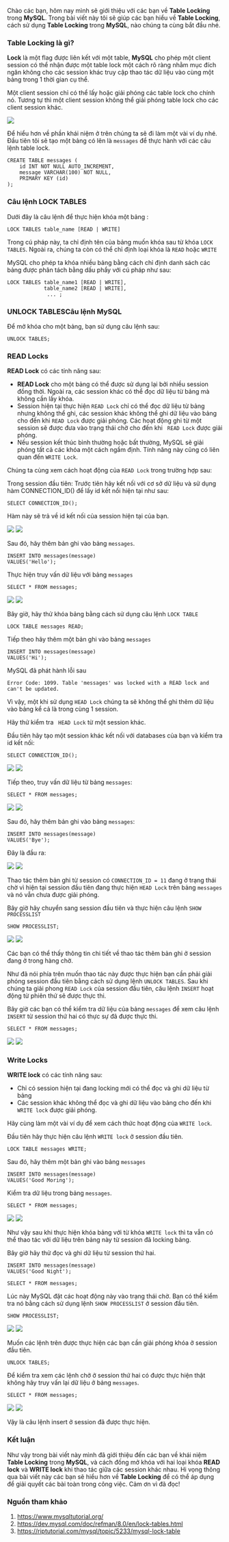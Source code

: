 Chào các bạn, hôm nay mình sẽ giới thiệu với các bạn về **Table Locking**  trong **MySQL**. Trong bài viết này tôi sẽ giúp các bạn hiểu về **Table Locking**, cách sử dụng **Table Locking** trong  **MySQL**, nào chúng ta cùng bắt đầu nhé.

### Table Locking là gì? 
**Lock** là một flag được liên kết với một table, **MySQL** cho phép một client session có thể nhận được một table lock một cách rõ ràng nhằm mục đích ngăn không cho các session khác truy cập thao tác dữ liệu vào cùng một bảng trong 1 thời gian cụ thể.

Một client session chỉ có thể lấy hoặc giải phóng các table lock cho chính nó. Tương tự thì một client session không thể giải phóng table lock cho các client session khác.

![](https://images.viblo.asia/289e7084-90c3-4690-9d16-00c4ea30fe04.png)

Để hiểu hơn về phần khái niệm ở trên chúng ta sẽ đi làm một vài ví dụ nhé. Đầu tiên tôi sẽ tạo một bảng có lên là ```messages``` để thực hành với các câu lệnh table lock.
```
CREATE TABLE messages ( 
    id INT NOT NULL AUTO_INCREMENT, 
    message VARCHAR(100) NOT NULL, 
    PRIMARY KEY (id) 
);
```

### Câu lệnh LOCK TABLES 

Dưới đây là câu lệnh để thực hiện khóa một bảng :
```
LOCK TABLES table_name [READ | WRITE]
```

Trong cú pháp này, ta chỉ định tên của bảng muốn khóa sau từ khóa ```LOCK TABLES```. Ngoài ra, chúng ta còn có thể chỉ định loại khóa là ```READ``` hoặc ```WRITE```

MySQL cho phép ta khóa nhiều bảng bằng cách chỉ định danh sách các bảng được phân tách bằng dấu phẩy với cú pháp như sau:
```
LOCK TABLES table_name1 [READ | WRITE], 
            table_name2 [READ | WRITE],
             ... ;
```

### UNLOCK TABLESCâu lệnh MySQL

Để mở khóa cho một bảng, bạn sử dụng câu lệnh sau:

```
UNLOCK TABLES;
```
### READ Locks

**READ Lock** có các tính năng sau:

* **READ Lock** cho một bảng có thể  được sử dụng lại bởi nhiều session đồng thời. Ngoài ra, các session khác có thể đọc dữ liệu từ bảng mà không cần lấy khóa.
* Session hiện tại thực hiện ```READ Lock``` chỉ có thể đọc dữ liệu từ bảng nhưng không thể ghi, các session khác không thể ghi dữ liệu vào bảng cho đến khi ```READ Lock```  được giải phóng. Các hoạt động ghi từ một session sẽ được đưa vào trạng thái chờ cho đến khi ``` READ Lock``` được giải phóng.
* Nếu session kết thúc bình thường hoặc bất thường, MySQL sẽ giải phóng tất cả các khóa một cách ngầm định. Tính năng này cũng có liên quan đến ```WRITE Lock```.

Chúng ta cùng xem cách hoạt động của ```READ Lock``` trong  trường hợp sau:

Trong session đầu tiên:
Trước tiên hãy kết nối với cơ sở dữ liệu và sử dụng hàm CONNECTION_ID() để lấy id kết nối hiện tại như sau:
```
SELECT CONNECTION_ID();
``` 
Hàm này sẽ trả về id kết nối của session hiện tại của bạn. 

![](https://images.viblo.asia/b2d92fa9-efe5-49cb-b569-95c3f3f6cc42.png)
![](https://images.viblo.asia/33ec450d-f614-4726-9631-afe104ea9f1.png)

Sau đó, hãy thêm bản ghi vào bảng ```messages```.
```
INSERT INTO messages(message) 
VALUES('Hello');
```
Thực hiện truy vấn dữ liệu với bảng ```messages```
```
SELECT * FROM messages;
```
![](https://images.viblo.asia/33ec450d-f614-4726-9631-afe104ea9f18.png)
![](https://images.viblo.asia/33ec450d-f614-4726-9631-afe104ea9f1.png)


Bây giờ, hãy thử khóa bảng bằng cách sử dụng câu lệnh ```LOCK TABLE``` 

```
LOCK TABLE messages READ;
```
Tiếp theo hãy thêm một bản ghi vào bảng ```messages```

```
INSERT INTO messages(message) 
VALUES('Hi');
```
MySQL đã phát hành lỗi sau
```
Error Code: 1099. Table 'messages' was locked with a READ lock and can't be updated.
```
Vì vậy, một khi sử dụng ```HEAD Lock``` chúng ta sẽ không thể ghi thêm dữ liệu vào bảng kể cả là trong cùng 1 session.

Hãy thử kiểm tra ``` HEAD Lock``` từ một session khác.

Đầu tiên hãy tạo một session khác kết nối với databases của bạn và kiểm tra id kết nối:
```
SELECT CONNECTION_ID();
```
![](https://images.viblo.asia/58109e2c-e5b4-4ef4-9258-698eb0cdbab8.png)
![](https://images.viblo.asia/33ec450d-f614-4726-9631-afe104ea9f1.png)

Tiếp theo, truy vấn dữ liệu từ bảng ```messages```:
```
SELECT * FROM messages;
```
![](https://images.viblo.asia/33ec450d-f614-4726-9631-afe104ea9f18.png)
![](https://images.viblo.asia/33ec450d-f614-4726-9631-afe104ea9f1.png)

Sau đó, hãy thêm bản ghi vào bảng ```messages```:
```
INSERT INTO messages(message) 
VALUES('Bye');
```
Đây là đầu ra:

![](https://images.viblo.asia/128bf693-a991-4723-931a-1337b10bc170.png)
![](https://images.viblo.asia/33ec450d-f614-4726-9631-afe104ea9f1.png)

Thao tác thêm bản ghi từ session có ```CONNECTION_ID = 11``` đang ở trạng thái chờ vì hiện tại session đầu tiên đang thực hiện ```HEAD Lock``` trên bảng ```messages``` và nó vẫn chưa được giải phóng.

Bây giờ hãy chuyển sang session đầu tiên và thực hiện câu lệnh ```SHOW PROCESSLIST```
```
SHOW PROCESSLIST;
```
![](https://images.viblo.asia/968fbda6-ec1c-4ab6-bf3c-4169eba6df94.png)
![](https://images.viblo.asia/33ec450d-f614-4726-9631-afe104ea9f1.png)

Các bạn có thể thấy thông tin chi tiết về thao tác thêm bản ghi ở session đang ở trong hàng chờ.

Như đã nói phía trên muốn thao tác này được thực hiện bạn cần phải giải phóng session đầu tiên bằng cách sử dụng lệnh ```UNLOCK TABLES```. Sau khi chúng ta giải phong ```READ Lock``` của session đầu tiên, câu lệnh ```INSERT``` hoạt động từ phiên thứ sẽ được thực thi.

Bây giờ các bạn có thể kiểm tra dữ liệu của bảng ```messages``` để xem câu lệnh ```INSERT``` từ session thứ hai có thực sự đã được thực thi.
```
SELECT * FROM messages;
```
![](https://images.viblo.asia/2cbe5b2e-539f-47ea-a211-6bbab9f3143e.png)
![](https://images.viblo.asia/2cbe5b2e-539f-47ea-a211-6bbab9f31243e.png)

### Write Locks

**WRITE lock** có các tính năng sau:

* Chỉ có session hiện tại đang locking mới có thể đọc và ghi dữ liệu từ bảng
* Các session khác không thể đọc và ghi dữ liệu vào bảng cho đến khi ```WRITE lock``` được giải phóng.

Hãy cùng làm một vài ví dụ để xem cách thức hoạt động của ```WRITE lock```.

Đầu tiên hãy thực hiện câu lệnh ```WRITE lock``` ở session đầu tiên.
```
LOCK TABLE messages WRITE;
```
Sau đó, hãy thêm một bản ghi vào bảng ```messages```
```
INSERT INTO messages(message) 
VALUES('Good Moring');
```
Kiểm tra dữ liệu trong bảng ```messages```.
```
SELECT * FROM messages;
```
![](https://images.viblo.asia/6392d3bf-6fe3-4615-8613-dd2148890e2e.png)
![](https://images.viblo.asia/6392d3bf-6fe3-4615-8613-dd2148s890e2e.png)

Như vậy sau khi thực hiện khóa bảng với từ khóa ```WRITE lock``` thì ta vẫn có thể thao tác với dữ liệu trên bảng này từ session đã locking bảng.

Bây giờ hãy thử đọc và ghi dữ liệu từ session thứ hai.
```
INSERT INTO messages(message) 
VALUES('Good Night');

SELECT * FROM messages;
```
Lúc này MySQL đặt các hoạt động này vào trạng thái chờ. Bạn có thể kiểm tra nó bằng cách sử dụng lệnh ```SHOW PROCESSLIST``` ở session đầu tiên.
```
SHOW PROCESSLIST;
```
![](https://images.viblo.asia/9e948071-aab7-473b-ae0e-d458379fc523.png)
![](https://images.viblo.asia/9e948071-aab7-473b-ae0e-d458379fcs523.png)

Muốn các lệnh trên được thực hiện các bạn cần giải phóng khóa ở session đầu tiên.

```
UNLOCK TABLES;
```

Để kiểm tra xem các lệnh chở ở session thứ hai có được thực hiện thật không hãy truy vấn lại dữ liệu ở bảng ```messages```.
```
SELECT * FROM messages;
```

![](https://images.viblo.asia/48f5399a-65be-4c96-892e-b58ac74fe217.png)
![](https://images.viblo.asia/48f5399a-65be-4c96-892e-b58ac74fe217S.png)

Vậy là câu lệnh insert ở session đã được thực hiện.

### Kết luận

Như vậy trong bài viết này mình đã giới thiệu đến các bạn về khái niệm **Table Locking** trong **MySQL**, và cách đống mở khóa với hai loại khóa **READ lock** và **WRITE lock** khi thao tác giữa các session khác nhau. Hi vọng thông qua bài viết này các bạn sẽ hiểu hơn về **Table Locking** để có thể áp dụng để giải quyết các bài toàn trong công việc. Cảm ơn vì đã đọc!

### Nguồn tham khảo

1. https://www.mysqltutorial.org/
2. https://dev.mysql.com/doc/refman/8.0/en/lock-tables.html
3. https://riptutorial.com/mysql/topic/5233/mysql-lock-table
